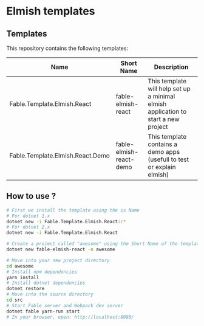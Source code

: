 # Elmish templates

## Templates

This repository contains the following templates:

| Name  | Short Name | Description  |
|---|---|---|
| Fable.Template.Elmish.React | fable-elmish-react | This template will help set up a minimal elmish application to start a new project |
| Fable.Template.Elmish.React.Demo | fable-elmish-react-demo | This template contains a demo apps (usefull to test or explain elmish) |

## How to use ?

```bash
# First we install the template using the is Name
# For dotnet 1.x
dotnet new -i Fable.Template.Elmish.React::*
# For dotnet 2.x
dotnet new -i Fable.Template.Elmish.React

# Create a project called "awesome" using the Short Name of the template
dotnet new fable-elmish-react -n awesome

# Move into your new project directory
cd awesome
# Install npm dependencies
yarn install
# Install dotnet dependencies
dotnet restore
# Move into the source directory
cd src
# Start Fable server and Webpack dev server
dotnet fable yarn-run start
# In your browser, open: http://localhost:8080/
```
